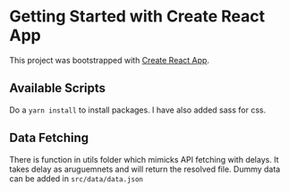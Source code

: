 # Getting Started with Create React App

This project was bootstrapped with [Create React App](https://github.com/facebook/create-react-app).

## Available Scripts

Do a `yarn install` to install packages. I have also added sass for css.

## Data Fetching

There is function in utils folder which mimicks API fetching with delays. It takes delay as aruguemnets and will return the resolved file. Dummy data can be added in `src/data/data.json`
